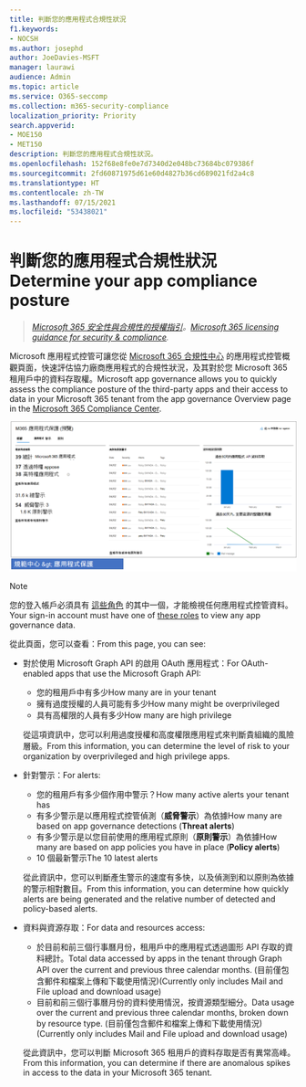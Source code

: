 ```yaml
---
title: 判斷您的應用程式合規性狀況
f1.keywords:
- NOCSH
ms.author: josephd
author: JoeDavies-MSFT
manager: laurawi
audience: Admin
ms.topic: article
ms.service: O365-seccomp
ms.collection: m365-security-compliance
localization_priority: Priority
search.appverid:
- MOE150
- MET150
description: 判斷您的應用程式合規性狀況。
ms.openlocfilehash: 152f68e8fe0e7d7340d2e048bc73684bc079386f
ms.sourcegitcommit: 2fd60871975d61e60d4827b36cd689021fd2a4c8
ms.translationtype: HT
ms.contentlocale: zh-TW
ms.lasthandoff: 07/15/2021
ms.locfileid: "53438021"
---
```

# <a name="determine-your-app-compliance-posture"></a><span data-ttu-id="1c4eb-103">判斷您的應用程式合規性狀況</span><span class="sxs-lookup"><span data-stu-id="1c4eb-103">Determine your app compliance posture</span></span>

><span data-ttu-id="1c4eb-104">*[Microsoft 365 安全性與合規性的授權指引](https://aka.ms/ComplianceSD)。*</span><span class="sxs-lookup"><span data-stu-id="1c4eb-104">*[Microsoft 365 licensing guidance for security & compliance](https://aka.ms/ComplianceSD).*</span></span>

<span data-ttu-id="1c4eb-105">Microsoft 應用程式控管可讓您從 [Microsoft 365 合規性中心](https://aka.ms/appgovernance) 的應用程式控管概觀頁面，快速評估協力廠商應用程式的合規性狀況，及其對於您 Microsoft 365 租用戶中的資料存取權。</span><span class="sxs-lookup"><span data-stu-id="1c4eb-105">Microsoft app governance allows you to quickly assess the compliance posture of the third-party apps and their access to data in your Microsoft 365 tenant from the app governance Overview page in the [Microsoft 365 Compliance Center](https://aka.ms/appgovernance).</span></span>

![Microsoft 365 合規性中心的應用程式控管概觀頁面](..\media\manage-app-protection-governance\mapg-cc-overview.png)

>[!Note]
> <span data-ttu-id="1c4eb-107">您的登入帳戶必須具有 [這些角色](app-governance-get-started.md#administrator-roles) 的其中一個，才能檢視任何應用程式控管資料。</span><span class="sxs-lookup"><span data-stu-id="1c4eb-107">Your sign-in account must have one of [these roles](app-governance-get-started.md#administrator-roles) to view any app governance data.</span></span>
>

<span data-ttu-id="1c4eb-108">從此頁面，您可以查看：</span><span class="sxs-lookup"><span data-stu-id="1c4eb-108">From this page, you can see:</span></span>

- <span data-ttu-id="1c4eb-109">對於使用 Microsoft Graph API 的啟用 OAuth 應用程式：</span><span class="sxs-lookup"><span data-stu-id="1c4eb-109">For OAuth-enabled apps that use the Microsoft Graph API:</span></span>

  - <span data-ttu-id="1c4eb-110">您的租用戶中有多少</span><span class="sxs-lookup"><span data-stu-id="1c4eb-110">How many are in your tenant</span></span>
  - <span data-ttu-id="1c4eb-111">擁有過度授權的人員可能有多少</span><span class="sxs-lookup"><span data-stu-id="1c4eb-111">How many might be overprivileged</span></span>
  - <span data-ttu-id="1c4eb-112">具有高權限的人員有多少</span><span class="sxs-lookup"><span data-stu-id="1c4eb-112">How many are high privilege</span></span>

  <span data-ttu-id="1c4eb-113">從這項資訊中，您可以利用過度授權和高度權限應用程式來判斷貴組織的風險層級。</span><span class="sxs-lookup"><span data-stu-id="1c4eb-113">From this information, you can determine the level of risk to your organization by overprivileged and high privilege apps.</span></span>

- <span data-ttu-id="1c4eb-114">針對警示：</span><span class="sxs-lookup"><span data-stu-id="1c4eb-114">For alerts:</span></span>

  - <span data-ttu-id="1c4eb-115">您的租用戶有多少個作用中警示？</span><span class="sxs-lookup"><span data-stu-id="1c4eb-115">How many active alerts your tenant has</span></span>
  - <span data-ttu-id="1c4eb-116">有多少警示是以應用程式控管偵測（**威脅警示**）為依據</span><span class="sxs-lookup"><span data-stu-id="1c4eb-116">How many are based on app governance detections (**Threat alerts**)</span></span>
  - <span data-ttu-id="1c4eb-117">有多少警示是以您目前使用的應用程式原則（**原則警示**）為依據</span><span class="sxs-lookup"><span data-stu-id="1c4eb-117">How many are based on app policies you have in place (**Policy alerts**)</span></span>
  - <span data-ttu-id="1c4eb-118">10 個最新警示</span><span class="sxs-lookup"><span data-stu-id="1c4eb-118">The 10 latest alerts</span></span>

  <span data-ttu-id="1c4eb-119">從此資訊中，您可以判斷產生警示的速度有多快，以及偵測到和以原則為依據的警示相對數目。</span><span class="sxs-lookup"><span data-stu-id="1c4eb-119">From this information, you can determine how quickly alerts are being generated and the relative number of detected and policy-based alerts.</span></span>

- <span data-ttu-id="1c4eb-120">資料與資源存取：</span><span class="sxs-lookup"><span data-stu-id="1c4eb-120">For data and resources access:</span></span>

  - <span data-ttu-id="1c4eb-121">於目前和前三個行事曆月份，租用戶中的應用程式透過圖形 API 存取的資料總計。</span><span class="sxs-lookup"><span data-stu-id="1c4eb-121">Total data accessed by apps in the tenant through Graph API over the current and previous three calendar months.</span></span> <span data-ttu-id="1c4eb-122">(目前僅包含郵件和檔案上傳和下載使用情況)</span><span class="sxs-lookup"><span data-stu-id="1c4eb-122">(Currently only includes Mail and File upload and download usage)</span></span>
  - <span data-ttu-id="1c4eb-123">目前和前三個行事曆月份的資料使用情況，按資源類型細分。</span><span class="sxs-lookup"><span data-stu-id="1c4eb-123">Data usage over the current and previous three calendar months, broken down by resource type.</span></span> <span data-ttu-id="1c4eb-124">(目前僅包含郵件和檔案上傳和下載使用情況)</span><span class="sxs-lookup"><span data-stu-id="1c4eb-124">(Currently only includes Mail and File upload and download usage)</span></span>

  <span data-ttu-id="1c4eb-125">從此資訊中，您可以判斷 Microsoft 365 租用戶的資料存取是否有異常高峰。</span><span class="sxs-lookup"><span data-stu-id="1c4eb-125">From this information, you can determine if there are anomalous spikes in access to the data in your Microsoft 365 tenant.</span></span>
